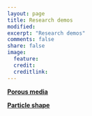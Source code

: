 ```yaml
---
layout: page
title: Research demos
modified: 
excerpt: "Research demos"
comments: false
share: false
image:
  feature: 
  credit: 
  creditlink: 
---
```

**[Porous media](1-porous-media.md")**

**[Particle shape](2-particle-shape.md)**


